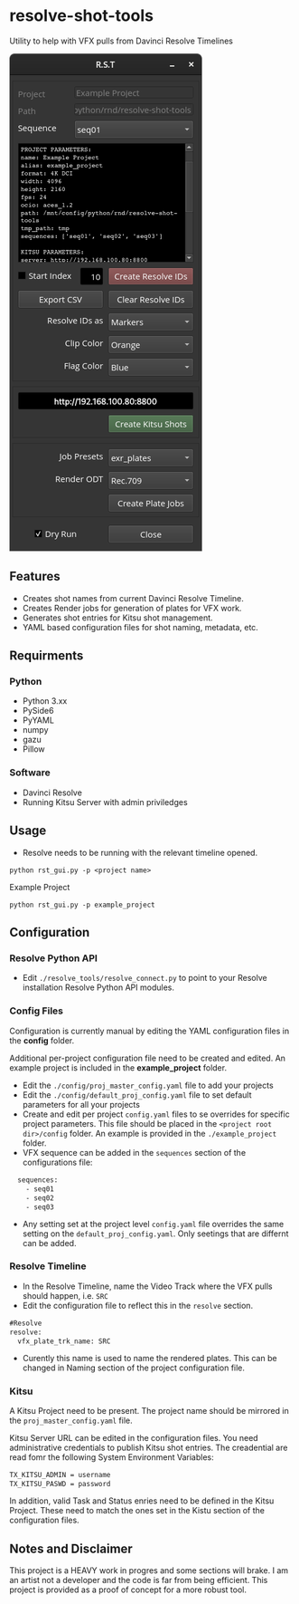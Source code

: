 # resolve-shot-tools
Utility to help with VFX pulls from Davinci Resolve Timelines

![rst_gui_screenshot.png](docs/rst_gui_screenshot.png)

## Features
- Creates shot names from current Davinci Resolve Timeline.
- Creates Render jobs for generation of plates for VFX work.
- Generates shot entries for Kitsu shot management.
- YAML based configuration files for shot naming, metadata, etc.

## Requirments
### Python
- Python 3.xx
- PySide6
- PyYAML
- numpy
- gazu
- Pillow

### Software
- Davinci Resolve
- Running Kitsu Server with admin priviledges 


## Usage
- Resolve needs to be running with the relevant timeline opened.
```
python rst_gui.py -p <project name>
```
Example Project
```
python rst_gui.py -p example_project
```
## Configuration
### Resolve Python API
- Edit ```./resolve_tools/resolve_connect.py``` to point to your Resolve installation Resolve Python API modules.
  
### Config Files
Configuration is currently manual by editing the YAML configuration files in the **config** folder.

Additional per-project configuration file need to be created and edited. An example project is included in the **example_project** folder.

- Edit the ```./config/proj_master_config.yaml``` file to add your projects
- Edit the ```./config/default_proj_config.yaml``` file to set default parameters for all your projects
- Create and edit per project ```config.yaml``` files to se overrides for specific project parameters. This file should be placed in the ```<project root dir>/config``` folder. An example is provided in the ```./example_project``` folder.
- VFX sequence can be added in the ```sequences``` section of the configurations file:
```
  sequences:
    - seq01
    - seq02
    - seq03
```
- Any setting set at the project level ```config.yaml``` file overrides the same setting on the ```default_proj_config.yaml```. Only seetings that are differnt can be added.


### Resolve Timeline

- In the Resolve Timeline, name the Video Track where the VFX pulls should happen, i.e. ```SRC```
- Edit the configuration file to reflect this in the ```resolve``` section.
```
#Resolve
resolve:
  vfx_plate_trk_name: SRC  
```
- Curently this name is used to name the rendered plates. This can be changed in Naming section of the project configuration file.

### Kitsu
A Kitsu Project need to be present. The project name should be mirrored in the ```proj_master_config.yaml``` file.

Kitsu Server URL can be edited in the configuration files. You need administrative credentials to publish Kitsu shot entries. The creadential are read fomr the following System Environment Variables:
```
TX_KITSU_ADMIN = username
TX_KITSU_PASWD = password
```
In addition, valid Task and Status enries need to be defined in the Kitsu Project. These need to match the ones set in the Kistu section of the configuration files.


## Notes and Disclaimer 
This project is a HEAVY work in progres and some sections will brake. I am an artist not a developer and the code is far from being efficient. This project is provided as a proof of concept for a more robust tool.
